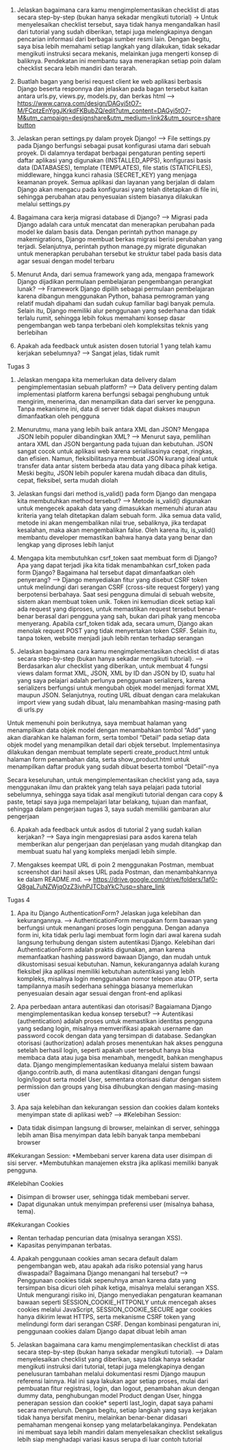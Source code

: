 1) Jelaskan bagaimana cara kamu mengimplementasikan checklist di atas secara step-by-step (bukan hanya sekadar mengikuti tutorial)
-> Untuk menyelesaikan checklist tersebut, saya tidak hanya mengandalkan hasil dari tutorial yang sudah diberikan, tetapi juga melengkapinya dengan pencarian informasi dari berbagai sumber resmi lain. Dengan begitu, saya bisa lebih memahami setiap langkah yang dilakukan, tidak sekadar mengikuti instruksi secara mekanis, melainkan juga mengerti konsep di baliknya. Pendekatan ini membantu saya menerapkan setiap poin dalam checklist secara lebih mandiri dan terarah.

2) Buatlah bagan yang berisi request client ke web aplikasi berbasis Django beserta responnya dan jelaskan pada bagan tersebut kaitan antara urls.py, views.py, models.py, dan berkas html
--> https://www.canva.com/design/DAGyi5tO7-M/FCptzEnYggJKrkdFKBubZQ/edit?utm_content=DAGyi5tO7-M&utm_campaign=designshare&utm_medium=link2&utm_source=sharebutton

3) Jelaskan peran settings.py dalam proyek Django!
--> File settings.py pada Django berfungsi sebagai pusat konfigurasi utama dari sebuah proyek. Di dalamnya terdapat berbagai pengaturan penting seperti daftar aplikasi yang digunakan (INSTALLED_APPS), konfigurasi basis data (DATABASES), template (TEMPLATES), file statis (STATICFILES), middleware, hingga kunci rahasia (SECRET_KEY) yang menjaga keamanan proyek. Semua aplikasi dan layanan yang berjalan di dalam Django akan mengacu pada konfigurasi yang telah ditetapkan di file ini, sehingga perubahan atau penyesuaian sistem biasanya dilakukan melalui settings.py

4) Bagaimana cara kerja migrasi database di Django?
--> Migrasi pada Django adalah cara untuk mencatat dan menerapkan perubahan pada model ke dalam basis data. Dengan perintah python manage.py makemigrations, Django membuat berkas migrasi berisi perubahan yang terjadi. Selanjutnya, perintah python manage.py migrate digunakan untuk menerapkan perubahan tersebut ke struktur tabel pada basis data agar sesuai dengan model terbaru

5) Menurut Anda, dari semua framework yang ada, mengapa framework Django dijadikan permulaan pembelajaran pengembangan perangkat lunak?
--> Framework Django dipilih sebagai permulaan pembelajaran karena dibangun menggunakan Python, bahasa pemrograman yang relatif mudah dipahami dan sudah cukup familiar bagi banyak pemula. Selain itu, Django memiliki alur penggunaan yang sederhana dan tidak terlalu rumit, sehingga lebih fokus memahami konsep dasar pengembangan web tanpa terbebani oleh kompleksitas teknis yang berlebihan

6) Apakah ada feedback untuk asisten dosen tutorial 1 yang telah kamu kerjakan sebelumnya?
--> Sangat jelas, tidak rumit 


Tugas 3
1)  Jelaskan mengapa kita memerlukan data delivery dalam pengimplementasian sebuah platform?
--> Data delivery penting dalam implementasi platform karena berfungsi sebagai penghubung untuk mengirim, menerima, dan menampilkan data dari server ke pengguna. Tanpa mekanisme ini, data di server tidak dapat diakses maupun dimanfaatkan oleh pengguna

2) Menurutmu, mana yang lebih baik antara XML dan JSON? Mengapa JSON lebih populer dibandingkan XML?
--> Menurut saya, pemilihan antara XML dan JSON bergantung pada tujuan dan kebutuhan. JSON sangat cocok untuk aplikasi web karena serialisasinya cepat, ringkas, dan efisien. Namun, fleksibilitasnya membuat JSON kurang ideal untuk transfer data antar sistem berbeda atau data yang dibaca pihak ketiga. Meski begitu, JSON lebih populer karena mudah dibaca dan ditulis, cepat, fleksibel, serta mudah diolah

3) Jelaskan fungsi dari method is_valid() pada form Django dan mengapa kita membutuhkan method tersebut?
--> Metode is_valid() digunakan untuk mengecek apakah data yang dimasukkan memenuhi aturan atau kriteria yang telah ditetapkan dalam sebuah form. Jika semua data valid, metode ini akan mengembalikan nilai true, sebaliknya, jika terdapat kesalahan, maka akan mengembalikan false. Oleh karena itu, is_valid() membantu developer memastikan bahwa hanya data yang benar dan lengkap yang diproses lebih lanjut

4) Mengapa kita membutuhkan csrf_token saat membuat form di Django? Apa yang dapat terjadi jika kita tidak menambahkan csrf_token pada form Django? Bagaimana hal tersebut dapat dimanfaatkan oleh penyerang?
--> Django menyediakan fitur yang disebut CSRF token untuk melindungi dari serangan CSRF (cross-site request forgery) yang berpotensi berbahaya. Saat sesi pengguna dimulai di sebuah website, sistem akan membuat token unik. Token ini kemudian dicek setiap kali ada request yang diproses, untuk memastikan request tersebut benar-benar berasal dari pengguna yang sah, bukan dari pihak yang mencoba menyerang. Apabila csrf_token tidak ada, secara umum, Django akan menolak request POST yang tidak menyertakan token CSRF. Selain itu, tanpa token, website menjadi jauh lebih rentan terhadap serangan

5) Jelaskan bagaimana cara kamu mengimplementasikan checklist di atas secara step-by-step (bukan hanya sekadar mengikuti tutorial).
--> Berdasarkan alur checklist yang diberikan, untuk membuat 4 fungsi views dalam format XML, JSON, XML by ID dan JSON by ID, suatu hal yang saya pelajari adalah perlunya penggunaan serializers, karena serializers berfungsi untuk mengubah objek model menjadi format XML maupun JSON. Selanjutnya, routing URL dibuat dengan cara melakukan import view yang sudah dibuat, lalu menambahkan masing-masing path di urls.py

Untuk memenuhi poin berikutnya, saya membuat halaman yang menampilkan data objek model dengan menambahkan tombol “Add” yang akan diarahkan ke halaman form, serta tombol “Detail” pada setiap data objek model yang menampilkan detail dari objek tersebut. Implementasinya dilakukan dengan membuat template seperti create_product.html untuk halaman form penambahan data, serta show_product.html untuk menampilkan daftar produk yang sudah dibuat beserta tombol “Detail”-nya

Secara keseluruhan, untuk mengimplementasikan checklist yang ada, saya menggunakan ilmu dan praktek yang telah saya pelajari pada tutorial sebelumnya, sehingga saya tidak asal mengikuti tutorial dengan cara copy & paste, tetapi saya juga mempelajari latar belakang, tujuan dan manfaat, sehingga dalam pengerjaan tugas 3, saya sudah memiliki gambaran alur pengerjaan

6) Apakah ada feedback untuk asdos di tutorial 2 yang sudah kalian kerjakan?
--> Saya ingin mengapresiasi para asdos karena telah memberikan alur pengerjaan dan penjelasan yang mudah ditangkap dan membuat suatu hal yang kompleks menjadi lebih simple.

7) Mengakses keempat URL di poin 2 menggunakan Postman, membuat screenshot dari hasil akses URL pada Postman, dan menambahkannya ke dalam README.md.
--> https://drive.google.com/drive/folders/1af0-Q8gaL7uNZWjqOzZ3ivhPJTCbaYkC?usp=share_link


Tugas 4
1.  Apa itu Django AuthenticationForm? Jelaskan juga kelebihan dan kekurangannya.
--> AuthenticationForm merupakan form bawaan yang berfungsi untuk menangani proses login pengguna. Dengan adanya form ini, kita tidak perlu lagi membuat form login dari awal karena sudah langsung terhubung dengan sistem autentikasi Django. Kelebihan dari AuthenticationForm adalah praktis digunakan, aman karena memanfaatkan hashing password bawaan Django, dan mudah untuk dikustomisasi sesuai kebutuhan. Namun, kekurangannya adalah kurang fleksibel jika aplikasi memiliki kebutuhan autentikasi yang lebih kompleks, misalnya login menggunakan nomor telepon atau OTP, serta tampilannya masih sederhana sehingga biasanya memerlukan penyesuaian desain agar sesuai dengan front-end aplikasi

2.  Apa perbedaan antara autentikasi dan otorisasi? Bagaiamana Django mengimplementasikan kedua konsep tersebut?
--> Autentikasi (authentication) adalah proses untuk memastikan identitas pengguna yang sedang login, misalnya memverifikasi apakah username dan password cocok dengan data yang tersimpan di database. Sedangkan otorisasi (authorization) adalah proses menentukan hak akses pengguna setelah berhasil login, seperti apakah user tersebut hanya bisa membaca data atau juga bisa menambah, mengedit, bahkan menghapus data. Django mengimplementasikan keduanya melalui sistem bawaan django.contrib.auth, di mana autentikasi ditangani dengan fungsi login/logout serta model User, sementara otorisasi diatur dengan sistem permission dan groups yang bisa dihubungkan dengan masing-masing user

3.  Apa saja kelebihan dan kekurangan session dan cookies dalam konteks menyimpan state di aplikasi web?
--> #Kelebihan Session:
* Data tidak disimpan langsung di browser, melainkan di server, sehingga lebih aman
Bisa menyimpan data lebih banyak tanpa membebani browser

#Kekurangan Session:
*Membebani server karena data user disimpan di sisi server.
*Membutuhkan manajemen ekstra jika aplikasi memiliki banyak pengguna.

#Kelebihan Cookies
* Disimpan di browser user, sehingga tidak membebani server.
* Dapat digunakan untuk menyimpan preferensi user (misalnya bahasa, tema).

#Kekurangan Cookies
* Rentan terhadap pencurian data (misalnya serangan XSS).
* Kapasitas penyimpanan terbatas.

4.  Apakah penggunaan cookies aman secara default dalam pengembangan web, atau apakah ada risiko potensial yang harus diwaspadai? Bagaimana Django menangani hal tersebut?
--> Penggunaan cookies tidak sepenuhnya aman karena data yang tersimpan bisa dicuri oleh pihak ketiga, misalnya melalui serangan XSS. Untuk mengurangi risiko ini, Django menyediakan pengaturan keamanan bawaan seperti SESSION_COOKIE_HTTPONLY untuk mencegah akses cookies melalui JavaScript, SESSION_COOKIE_SECURE agar cookies hanya dikirim lewat HTTPS, serta mekanisme CSRF token yang melindungi form dari serangan CSRF. Dengan kombinasi pengaturan ini, penggunaan cookies dalam Django dapat dibuat lebih aman

5. Jelaskan bagaimana cara kamu mengimplementasikan checklist di atas secara step-by-step (bukan hanya sekadar mengikuti tutorial).
--> Dalam menyelesaikan checklist yang diberikan, saya tidak hanya sekadar mengikuti instruksi dari tutorial, tetapi juga melengkapinya dengan penelusuran tambahan melalui dokumentasi resmi Django maupun referensi lainnya. Hal ini saya lakukan agar setiap proses, mulai dari pembuatan fitur registrasi, login, dan logout, penambahan akun dengan dummy data, penghubungan model Product dengan User, hingga penerapan session dan cookie* seperti last_login, dapat saya pahami secara menyeluruh. Dengan begitu, setiap langkah yang saya kerjakan tidak hanya bersifat meniru, melainkan benar-benar didasari pemahaman mengenai konsep yang melatarbelakanginya. Pendekatan ini membuat saya lebih mandiri dalam menyelesaikan checklist sekaligus lebih siap menghadapi variasi kasus serupa di luar contoh tutorial

